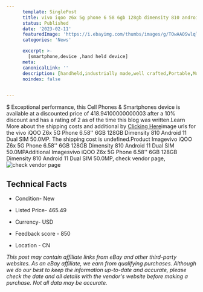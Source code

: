 ```yaml
---
      template: SinglePost
      title: vivo iqoo z6x 5g phone 6 58 6gb 128gb dimensity 810 android 11 dual sim 50 0mp
      status: Published
      date: '2023-02-11'
      featuredImage: 'https://i.ebayimg.com/thumbs/images/g/TOwAAOSwlqlj5Ikc/s-l225.jpg'
      categories: 'News'

      excerpt: >-
        [smartphone,device ,hand held device]
      meta:
      canonicalLink: ''
      description: [handheld,industrially made,well crafted,Portable,Mobile,Compact,Convenient,Lightweight,Maneuverable,Man-portable,Miniature,Carriable,Hand-held,Light,Holdable,Transportable,Mobile device,Pocket-sized,On-the-go,Wireless,Cordless,Compact size,Convenient size, smartphone,device ,hand held device]
      noindex: false

        
---
```

$
    Exceptional performance, this Cell Phones & Smartphones device is available at a discounted price of 418.94100000000003 after a 10% discount and has a rating of 2 as of the time this blog was written.Learn More about the shipping costs and additional by [Clicking Here](https://www.ebay.com/itm/325529084878?hash=item4bcb0ba3ce%3Ag%3ATOwAAOSwlqlj5Ikc&mkevt=1&mkcid=1&mkrid=711-53200-19255-0&campid=%253CePNCampaignId%253E&customid=%253CreferenceId%253E&toolid=10049)image urls for the vivo iQOO Z6x 5G Phone 6.58'' 6GB 128GB Dimensity 810 Android 11 Dual SIM 50.0MP. The shipping cost is undefined.Product Imagevivo iQOO Z6x 5G Phone 6.58'' 6GB 128GB Dimensity 810 Android 11 Dual SIM 50.0MPAdditional Imagesvivo iQOO Z6x 5G Phone 6.58'' 6GB 128GB Dimensity 810 Android 11 Dual SIM 50.0MP, check vendor page, ![check vendor page](https://origin-galleryplus.ebayimg.com/ws/web/325529084878_2_0_1/225x225.jpg,https://origin-galleryplus.ebayimg.com/ws/web/325529084878_3_0_1/225x225.jpg,https://origin-galleryplus.ebayimg.com/ws/web/325529084878_4_0_1/225x225.jpg,https://origin-galleryplus.ebayimg.com/ws/web/325529084878_5_0_1/225x225.jpg,https://origin-galleryplus.ebayimg.com/ws/web/325529084878_6_0_1/225x225.jpg,https://origin-galleryplus.ebayimg.com/ws/web/325529084878_7_0_1/225x225.jpg,https://origin-galleryplus.ebayimg.com/ws/web/325529084878_8_0_1/225x225.jpg,https://origin-galleryplus.ebayimg.com/ws/web/325529084878_9_0_1/225x225.jpg,https://origin-galleryplus.ebayimg.com/ws/web/325529084878_10_0_1/225x225.jpg)
    
    

 ## Technical Facts 



     
      

 - Condition- New 


      

 - Listed Price- 465.49 


      

 - Currency- USD 


      

 - Feedback score - 850 


      

 - Location - CN 


      
      

 *_This post may contain affiliate links from eBay and other third-party websites. As an eBay affiliate, we earn from qualifying purchases. Although we do our best to keep the information up-to-date and accurate, please check the date and all details with the vendor's website before making a purchase. Not all data may be accurate._*



    
    
    
    
    